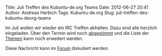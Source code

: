 Title: Juli Treffen des Kubuntu-de.org Teams
Date: 2012-06-27 20:41
Author: Andreas Harbich
Tags: Kubuntu-de.org
Slug: juli-treffen-des-kubuntu-deorg-teams

Im Juli wollen wir wieder ein IRC Treffen abhalten. Dazu sind alle
herzlich eingeladen. Über den Termin wird noch
[abgestimmt](http://www.doodle.com/qt9xdqw7n2v6fiqy) und die Liste der
[Themen](http://wiki.kubuntu-de.org/Meetings:2012-07) kann noch
erweitert werden.


Diese Nachricht kann im
[Forum](http://forum.kubuntu-de.org/index.php?board=1.0) diskutiert
werden.


<!--break--><!--break-->
